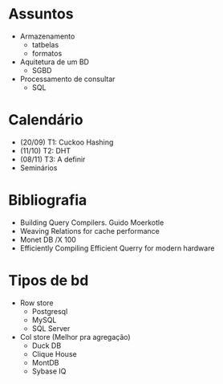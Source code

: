 # Assuntos

- Armazenamento
    - tatbelas
    - formatos
- Aquitetura de um BD
    - SGBD
- Processamento de consultar
    - SQL


# Calendário

- (20/09) T1: Cuckoo Hashing
- (11/10) T2: DHT
- (08/11) T3: A definir
- Seminários

# Bibliografia

- Building Query Compilers. Guido Moerkotle
- Weaving Relations for cache performance
- Monet DB /X 100
- Efficiently Compiling Efficient Querry for modern hardware

# Tipos de bd

- Row store
    - Postgresql
    - MySQL
    - SQL Server
- Col store (Melhor pra agregação)
    - Duck DB
    - Clique House
    - MontDB
    - Sybase IQ
